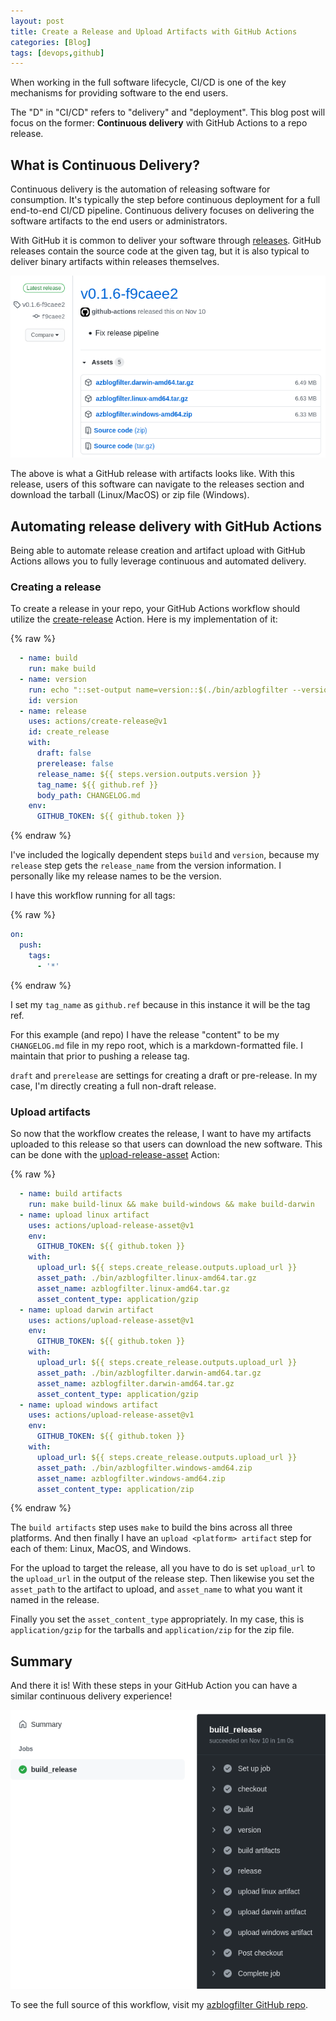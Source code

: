 ```yaml
---
layout: post
title: Create a Release and Upload Artifacts with GitHub Actions
categories: [Blog]
tags: [devops,github]
---
```


When working in the full software lifecycle, CI/CD is one of the key mechanisms for providing software to the end users.

The "D" in "CI/CD" refers to "delivery" and "deployment". This blog post will focus on the former: **Continuous delivery** with GitHub Actions to a repo release.

## What is Continuous Delivery?

Continuous delivery is the automation of releasing software for consumption. It's typically the step before continuous deployment for a full end-to-end CI/CD pipeline. Continuous delivery focuses on delivering the software artifacts to the end users or administrators.

With GitHub it is common to deliver your software through [releases](https://docs.github.com/en/free-pro-team@latest/github/administering-a-repository/managing-releases-in-a-repository). GitHub releases contain the source code at the given tag, but it is also typical to deliver binary artifacts within releases themselves.

![GitHub release](../images/github-release-1.png)

The above is what a GitHub release with artifacts looks like. With this release, users of this software can navigate to the releases section and download the tarball (Linux/MacOS) or zip file (Windows).

## Automating release delivery with GitHub Actions

Being able to automate release creation and artifact upload with GitHub Actions allows you to fully leverage continuous and automated delivery.

### Creating a release

To create a release in your repo, your GitHub Actions workflow should utilize the [create-release](https://github.com/actions/create-release) Action. Here is my implementation of it:

{% raw %}
```yaml
  - name: build
    run: make build
  - name: version
    run: echo "::set-output name=version::$(./bin/azblogfilter --version)"
    id: version
  - name: release
    uses: actions/create-release@v1
    id: create_release
    with:
      draft: false
      prerelease: false
      release_name: ${{ steps.version.outputs.version }}
      tag_name: ${{ github.ref }}
      body_path: CHANGELOG.md
    env:
      GITHUB_TOKEN: ${{ github.token }}
```
{% endraw %}

I've included the logically dependent steps `build` and `version`, because my `release` step gets the `release_name` from the version information. I personally like my release names to be the version.

I have this workflow running for all tags:

{% raw %}
```yaml
on:
  push:
    tags:
      - '*'
```
{% endraw %}

I set my `tag_name` as `github.ref` because in this instance it will be the tag ref.

For this example (and repo) I have the release "content" to be my `CHANGELOG.md` file in my repo root, which is a markdown-formatted file. I maintain that prior to pushing a release tag.

`draft` and `prerelease` are settings for creating a draft or pre-release. In my case, I'm directly creating a full non-draft release.

### Upload artifacts

So now that the workflow creates the release, I want to have my artifacts uploaded to this release so that users can download the new software. This can be done with the [upload-release-asset](https://github.com/actions/upload-release-asset) Action:

{% raw %}
```yaml
  - name: build artifacts
    run: make build-linux && make build-windows && make build-darwin
  - name: upload linux artifact
    uses: actions/upload-release-asset@v1
    env:
      GITHUB_TOKEN: ${{ github.token }}
    with:
      upload_url: ${{ steps.create_release.outputs.upload_url }}
      asset_path: ./bin/azblogfilter.linux-amd64.tar.gz
      asset_name: azblogfilter.linux-amd64.tar.gz
      asset_content_type: application/gzip
  - name: upload darwin artifact
    uses: actions/upload-release-asset@v1
    env:
      GITHUB_TOKEN: ${{ github.token }}
    with:
      upload_url: ${{ steps.create_release.outputs.upload_url }}
      asset_path: ./bin/azblogfilter.darwin-amd64.tar.gz
      asset_name: azblogfilter.darwin-amd64.tar.gz
      asset_content_type: application/gzip
  - name: upload windows artifact
    uses: actions/upload-release-asset@v1
    env:
      GITHUB_TOKEN: ${{ github.token }}
    with:
      upload_url: ${{ steps.create_release.outputs.upload_url }}
      asset_path: ./bin/azblogfilter.windows-amd64.zip
      asset_name: azblogfilter.windows-amd64.zip
      asset_content_type: application/zip
```
{% endraw %}

The `build artifacts` step uses `make` to build the bins across all three platforms. And then finally I have an `upload <platform> artifact` step for each of them: Linux, MacOS, and Windows.

For the upload to target the release, all you have to do is set `upload_url` to the `upload_url` in the output of the release step. Then likewise you set the `asset_path` to the artifact to upload, and `asset_name` to what you want it named in the release.

Finally you set the `asset_content_type` appropriately. In my case, this is `application/gzip` for the tarballs and `application/zip` for the zip file.

## Summary

And there it is! With these steps in your GitHub Action you can have a similar continuous delivery experience!

![GitHub release](../images/github-release-2.png)

To see the full source of this workflow, visit my [azblogfilter GitHub repo](https://github.com/trstringer/azblogfilter/blob/master/.github/workflows/release.yaml).
